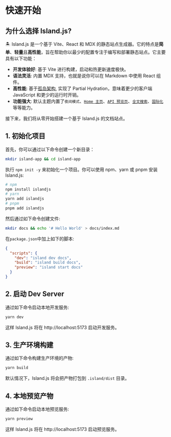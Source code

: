 # 快速开始

## 为什么选择 Island.js?

🏝️ Island.js 是一个基于 Vite、React 和 MDX 的静态站点生成器。它的特点是**简单**、**轻量**且**高性能**，旨在帮助你以最少的配置专注于编写和部署静态站点。它主要具有以下功能：

- **开发体验好**: 基于 Vite 进行构建，启动和热更新速度极快。
- **语法灵活**: 内置 MDX 支持，也就是说你可以在 Markdown 中使用 React 组件。
- **高性能**: 基于[孤岛架构](https://jasonformat.com/islands-architecture/), 实现了 Partial Hydration，意味着更少的客户端 JavaScript 和更少的运行时开销。
- **功能强大**: 默认主题内置了`夜间模式`、[`Home 主页`](/zh/guide/home-page)、[`API 预览页`](/zh/guide/api-page)、[`全文搜索`](/zh/guide/search)、[`国际化`](/zh/guide/i18n)等等能力。

接下来，我们将从零开始搭建一个基于 Island.js 的文档站点。

## 1. 初始化项目

首先，你可以通过以下命令创建一个新目录：

```bash
mkdir island-app && cd island-app
```

执行 `npm init -y` 来初始化一个项目。你可以使用 npm、yarn 或 pnpm 安装 Island.js:

```bash
# npm
npm install islandjs
# yarn
yarn add islandjs
# pnpm
pnpm add islandjs
```

然后通过如下命令创建文件:

```bash
mkdir docs && echo '# Hello World' > docs/index.md
```

在`package.json`中加上如下的脚本:

```json
{
  "scripts": {
    "dev": "island dev docs",
    "build": "island build docs",
    "preview": "island start docs"
  }
}
```

## 2. 启动 Dev Server

通过如下命令启动本地开发服务:

```bash
yarn dev
```

这样 Island.js 将在 http://localhost:5173 启动开发服务。

## 3. 生产环境构建

通过如下命令构建生产环境的产物:

```bash
yarn build
```

默认情况下，Island.js 将会把产物打包到 `.island/dist` 目录。

## 4. 本地预览产物

通过如下命令启动本地预览服务:

```bash
yarn preview
```

这样 Island.js 将在 http://localhost:5173 启动预览服务。
